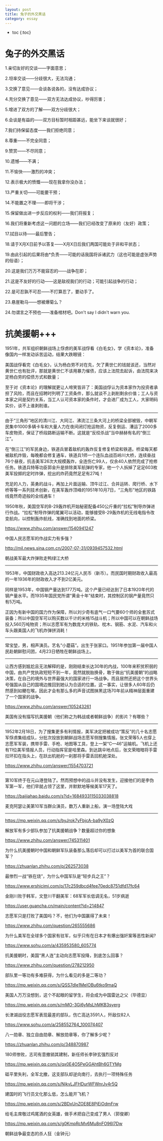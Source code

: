 ```yaml
---
layout: post
title: 兔子的外交黑话
category: essay 
---
```


* toc
{:toc}

# 兔子的外交黑话

1.亲切友好的交谈——字面意思；

2.坦率交谈——分歧很大，无法沟通；

3.交换了意见——会谈各说各的，没有达成协议；

4.充分交换了意见——双方无法达成协议，吵得厉害；

5.增进了双方的了解——双方分歧很大；

6.会谈是有益的——双方目标暂时相距甚远，能坐下来谈就很好；

7.我们持保留态度——我们拒绝同意；

8.尊重——不完全同意；

9.赞赏——不尽同意；

10.遗憾——不满；

11.不愉快——激烈的冲突；

12.表示极大的愤慨——现在我拿你没办法；

13.严重关切——可能要干预；

14.不能置之不理——即将干涉；

15.保留做出进一步反应的权利——我们将报复；

16.我们将重新考虑这一问题的立场——我们已经改变了原来的（友好）政策；

17.拭目以待——最后警告；

18.请于X月X日前予以答复——X月X日后我们两国可能处于非和平状态；

19.由此引起的后果将由*负责——可能的话我国将诉诸武力（这也可能是虚张声势的俗语）；

20.这是我们万万不能容忍的——战争在即；

21.这是不友好的行动——这是敌视我们的行动；可能引起战争的行动；

22.是可忍孰不可忍——不打算忍了，要动手了。

23.悬崖勒马——想被爆菊么？

24.勿谓言之不预也——准备棺材吧。Don't say I didn't warn you.

# 抗美援朝+++

1951年，共军组织朝鲜战场上俘虏的美军战俘看《白毛女》，学《资本论》，准备像国内一样发动诉苦运动，结果大跌眼镜：

美国战俘看完《白毛女》，认为杨白劳不对在先，欠了黄世仁的钱就该还，当然对黄世仁也有批评，那就是黄世仁不该用暴力催债，应该上法院去起诉，由法院来决定杨白劳的偿债方式和数量；

至于对《资本论》的理解就更让人啼笑皆非了：美国战俘认为资本家作为投资者承担了风险，而且在招聘时列明了工资条件，那么就谈不上剥削剩余价值；工人与资本家之间是契约关系，当工人认可资本家的条件时，才会进厂成为工人，大家明码实价，谈不上谁剥削谁。

----

由于“三角形”地区的清川江、大同江、沸流江三条大河上的桥梁全部被毁，中朝军民集中1000多辆卡车和大量人力在夜间闭灯抢运物资，反复倒运、漕运了2000多车皮物资，保证了桥段路断运输不断。这就是“反绞杀战”当中赫赫有名的“倒三江”。

在“倒三江”的军民身边，铁道兵冒着敌机的轰炸反复修复桥梁和铁道。桥梁每天都被敌机炸毁，每晚都会修复通车，铁道兵1师一个连队血战百岭川大桥，连续奋战76个昼夜，抗击美军26次大规模轰炸，全连伤亡99人，仅余40人依然完成了抢修任务。铁道兵特等功臣郭金升是排除美军航弹的专家，他一个人拆掉了足足603枚美军投掷的定时炸弹，挖出的炸药竟然足足有27吨！

充足的人力，英勇的战斗，再加上片面运输、顶牛过江、合并运转、爬行桥、水下桥等等一系列技术创新，在美军轰炸顶峰的1951年10月7日，“三角形”地区的铁路线竟然奇迹般的全线通车！

1950年秋，美国空军的B-29轰炸机开始秘密配备450公斤重的“拉松”制导炸弹进行作战。“拉松”制导炸弹的尾翼可以活动，能够接受B-29轰炸机的无线电指令改变航向，以控制轰炸航线，准确找到地面的桥梁。

https://www.zhihu.com/answer/1540941247

中国人民志愿军的作战实力有多强？

http://mil.news.sina.com.cn/2007-07-31/0939457532.html

朝战美军最大炸弹败走鸭绿江大桥

----

1953年，中国财政收入高达213.24亿元人民币（新币）。而民国时期财政收入最高的一年1936年的财政收入才不到2亿美元。

同样是1953年，中国钢产量达到177万吨。这个产量已经达到了日本1920年代的钢产量水平。而1935年国民党所谓“黄金十年”结束时，其控制区的钢产量竟然只有5万吨。

正因为有新中国的国力作为保障，所以刘少奇有底气一口气要60个师的全套苏式装备；所以中国空军可以购买数以千计的米格15战斗机；所以中国可以在朝鲜战场投入560万吨物资；所以志愿军有为数庞大的铁轨、枕木、钢筋、水泥、汽车和火车头跟美国人的飞机炸弹拼消耗！

----

常宝堃，男，相声演员。艺名“小蘑菇”。出生于张家口。1951年参加第一届中国人民赴朝鲜慰问团，4月23日牺牲在朝鲜战场上。

----

让西方感到尴尬且无法解释的是，刚刚结束长达30年的内战，100年来积贫积弱的中国，由共产党执政短短不到一年，竟然就脱胎换骨，敢于做出“抗美援朝”的战略决策，在自己的境外与世界最强大的国家进行一场战争。而且居然还把这个世界头号强国从自己的国境边推回到她认为合适的位置。这一事实，让很多人60年后仍然感到如鲠在喉，因此才会有那么多的声音试图抹黑这场70年前从精神层面重建了一个国家的战争。

https://www.zhihu.com/answer/105243261

美国有没有描写抗美援朝（他们称之为韩战或者朝鲜战争）的影片？有哪些？

----

1952年2月18日，为了搜集更多有利情报，美军决定把被成功“策反”的几十名志愿军俘虏集结成队，分批次投放到朝鲜战场志愿军侧搜集情报。张文荣等5人也穿上志愿军军装，携带手雷、手枪、地图等工具，登上一架“C—46”运输机。飞机上还有11位美军情报人员，行动指挥官是哈里森。到达跳伞地点后，张文荣暗暗将手雷拉环扣在指头上，在跃出机舱的一刹那将手雷丢回机舱深处。

https://www.zhihu.com/answer/1554703721

----

第10军终于在元山港登陆了。然而预想中的战斗并没有发生，迎接他们的是李伪军第一军，他们早就占领了这里，并默默地等候美军17天了。

https://baijiahao.baidu.com/s?id=1684933115033038818

麦克阿瑟让美第10军当群众演员，数万人重新上船，演一场登陆大戏

----

https://mp.weixin.qq.com/s/byJrok7yFbjcA-ba9yX0zQ

解放军有多少部队参加了抗美援朝战争？数量超过你的想象

https://www.zhihu.com/answer/745311401

为什么抗美援朝时中国和朝鲜军队装备那么落后却可以打过以美军为首的联合国军？

https://zhuanlan.zhihu.com/p/262573038

最惨烈一战“铁在烧”，为什么中国军队是“轻步兵之王”？

https://www.ershicimi.com/p/17c259dbcd4fee70edc8751dfd17fc64

金刚川败于韩军，文登川干翻美军：68军军长低调无名，51岁病逝

https://user.guancha.cn/main/content?id=214847

志愿军只是打败了美国吗？不，他们为中国赢得了未来！

https://www.zhihu.com/question/265555686

为什么美军在全球多个国家有驻军，似乎只有在日本才有爆出强奸案等恶性新闻?

https://www.sohu.com/a/435953580_605774

抗美援朝时，美国“黑人连”主动向志愿军投降，到底怎么回事？

https://www.zhihu.com/question/278212950

部队里一等功有多难获得，为什么看见的多是二等功？

https://mp.weixin.qq.com/s/QSS7dIe1MeIOBu6tko9maQ

美国人万万没想到，这个不起眼的留学生，将会成为中国雷达之父（毕德显）

https://mp.weixin.qq.com/s/mMO-3Gi6yMsLhMKB3syerg

长津湖战役志愿军表现最差的部队，伤亡高达3591人，歼敌仅82人

https://www.sohu.com/a/258552764_100074407

八一勋章、独立自由勋章、解放勋章等，你了解多少呢？

https://zhuanlan.zhihu.com/p/348870987

180师惨败，志司有意撤销其建制，新任师长李钟玄强烈反对

https://mp.weixin.qq.com/s/qx0E4O5PeGGAhtBh6GTYMg

砥平里失利，全军北撤，这支部队却逆向南行，去执行一项特殊任务

https://mp.weixin.qq.com/s/NjkvLJFHDurWFWnrJv4r5Q

建国时的飞行员文化那么低，怎么能开飞机？

https://mp.weixin.qq.com/s/2BDxUnZOE8E8PjEiOdmFrw

给毛主席敬过鸡尾酒的女英雄，做手术把自己变成了男人（郭俊卿）

https://mp.weixin.qq.com/s/g0KmpRcMv6Mu8nFO96I7Dw

朝鲜战争最变态的杀人狂（金钟元）

